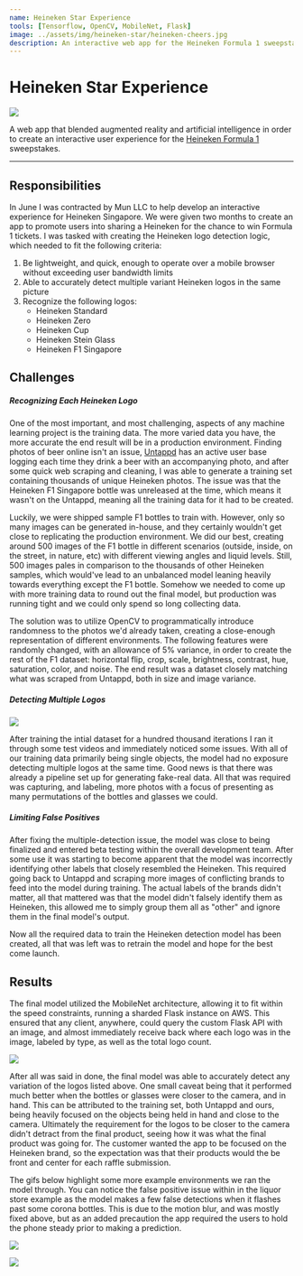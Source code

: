 ```yaml
---
name: Heineken Star Experience
tools: [Tensorflow, OpenCV, MobileNet, Flask]
image: ../assets/img/heineken-star/heineken-cheers.jpg
description: An interactive web app for the Heineken Formula 1 sweepstakes.  
---
```

# Heineken Star Experience

![](../assets/img/heineken-star/heineken-f1.gif)

A web app that blended augmented reality and artificial intelligence in order to create an interactive user experience for the [Heineken Formula 1](https://www.heineken.com/formula-1) sweepstakes. 

---

## Responsibilities 

In June I was contracted by Mun LLC to help develop an interactive experience for Heineken Singapore. We were given two months to create an app to promote users into sharing a Heineken for the 
chance to win Formula 1 tickets. I was tasked with creating the Heineken logo detection logic, which needed to fit the following criteria: 
1. Be lightweight, and quick, enough to operate over a mobile browser without exceeding user bandwidth limits 
2. Able to accurately detect multiple variant Heineken logos in the same picture
3. Recognize the following logos: 
    * Heineken Standard
    * Heineken Zero
    * Heineken Cup
    * Heineken Stein Glass
    * Heineken F1 Singapore


## Challenges

##### Recognizing Each Heineken Logo

One of the most important, and most challenging, aspects of any machine learning project is the training data. The more varied data you have, the more accurate the end result will be 
in a production environment. Finding photos of beer online isn't an issue, [Untappd](https://untappd.com/) has an active user base logging each time they drink a beer with an accompanying photo, and after some quick
web scraping and cleaning, I was able to generate a training set containing thousands of unique Heineken photos. The issue was that the Heineken F1 Singapore
bottle was unreleased at the time, which means it wasn't on the Untappd, meaning all the training data for it had to be created. 

Luckily, we were shipped sample F1 bottles to train with. However, only so many images can be generated in-house, and they certainly wouldn't get close to replicating the production environment. 
We did our best, creating around 500 images of the F1 bottle in different scenarios (outside, inside, on the street, in nature, etc) with different viewing angles and liquid levels. 
Still, 500 images pales in comparison to the thousands of other Heineken samples, which would've lead to an unbalanced model leaning heavily towards everything except the F1 bottle. 
Somehow we needed to come up with more training data to round out the final model, but production was running tight and we could only spend so long collecting data.

The solution was to utilize OpenCV to programmatically introduce randomness to the photos we'd already taken, creating a close-enough representation of different environments. 
The following features were randomly changed, with an allowance of 5% variance, in order to create the rest of the F1 dataset: horizontal flip, crop, scale, brightness, contrast, hue, saturation,
color, and noise. The end result was a dataset closely matching what was scraped from Untappd, both in size and image variance. 

##### Detecting Multiple Logos 

![](../assets/img/heineken-star/multi-detect-fail.gif)

After training the intial dataset for a hundred thousand iterations I ran it through some test videos and immediately noticed some issues. 
With all of our training data primarily being single objects, the model had no exposure detecting multiple logos at the same time. Good news is that there was already a pipeline set up
for generating fake-real data. All that was required was capturing, and labeling, more photos with a focus of presenting as many permutations of the bottles and glasses we could. 

##### Limiting False Positives

After fixing the multiple-detection issue, the model was close to being finalized and entered beta testing within the overall development team. After some use it was starting to become apparent that the model was incorrectly 
identifying other labels that closely resembled the Heineken. This required going back to Untappd and scraping more images of conflicting brands to feed into the model during training. The actual
labels of the brands didn't matter, all that mattered was that the model didn't falsely identify them as Heineken, this allowed me to simply group them all as "other" and ignore them in the final model's output. 

Now all the required data to train the Heineken detection model has been created, all that was left was to retrain the model and hope for the best come launch. 

## Results

The final model utilized the MobileNet architecture, allowing it to fit within the speed constraints, running a sharded Flask instance on AWS. This ensured that any client, anywhere, could query the custom Flask API with an image,
and almost immediately receive back where each logo was in the image, labeled by type, as well as the total logo count. 

![](../assets/img/heineken-star/multi-detect.gif)

After all was said in done, the final model was able to accurately detect any variation of the logos listed above. One small caveat being that it performed much better when the bottles or glasses were closer to the camera, and in hand.
This can be attributed to the training set, both Untappd and ours, being heavily focused on the objects being held in hand and close to the camera. Ultimately the requirement for the logos to be closer to the camera didn't 
detract from the final product, seeing how it was what the final product was going for. The customer wanted the app to be focused on the Heineken brand, so the expectation was that their products would the be front and center for 
each raffle submission. 

The gifs below highlight some more example environments we ran the model through. You can notice the false positive issue within in the liquor store example as the model makes a few false detections when it flashes
past some corona bottles. This is due to the motion blur, and was mostly fixed above, but as an added precaution the app required the users to hold the phone steady prior to making a prediction. 

![](../assets/img/heineken-star/kitchen-positive.gif) 

![](../assets/img/heineken-star/liquor_store_false.gif) 